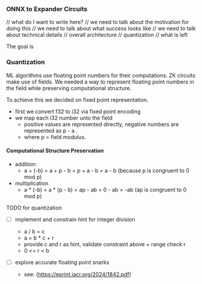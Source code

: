 ### ONNX to Expander Circuits

// what do I want to write here?
// we need to talk about the motivation for doing this
// we need to talk about what success looks like
// we need to talk about technical details
// overall architecture
// quantization
// what is left


The goal is

### Quantization
ML algorithms use floating point numbers for their computations. ZK circuits make use of fields. We needed a way to represent floating point numbers in the field while preserving computational structure. 

To achieve this we decided on fixed point representation. 

- first we convert f32 to i32 via fixed point encoding
- we map each i32 number unto the field 
  - positive values are represented directly, negative numbers are represented as p - a  .
  - where p = field modulus.

#### Computational Structure Preservation
- addition: 
  - a + (-b) = a + p - b = p + a - b = a - b (because p is congruent to 0 mod p)
- multiplication
  - a * (-b) = a * (p - b) = ap - ab  = 0 - ab = -ab (ap is congruent to 0 mod p)

TODO for quantization
- [ ] implement and constrain hint for integer division
  - a / b = c 
  - a = b * c + r
  - provide c and r as hint, validate constraint above + range check r 
  - 0 <= r < b

- [ ] explore accurate floating point snarks 
  - see: (https://eprint.iacr.org/2024/1842.pdf)
